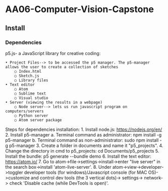 # AA06-Computer-Vision-Capstone

## Install

### Dependencies
p5.js- a JavaScript library for creative coding:

	• Project Files--> to be accessed the p5 manager. The p5-manager allows the user to create a collection of sketches
		○ Index.html
		○ Sketch.js
		○ Library files
	• Text editor
		○ Atom
		○ Sublime text
		○ Visual studio
	• Server (viewing the results in a webpage)
		○ Node server--> lets us run javascript program on computers/servers
		○ Python server
		○ Atom server package

Steps for dependencies installation:
	1. Install node.js: https://nodejs.org/en/
	2. Install p5-manager
		a. Terminal command as administrator: npm install -g p5-manager
		b. Terminal command as non-administrator: sudo npm install -g p5-manager
	3. Create a folder in documents and name it "p5_projects".
	4. Change the directory in cmd to p5_projects: cd Documents/p5_projects
	5. Install the bundle: p5 generate --bundle demo
	6. Install the text editor: https://atom.io/
	7. Go to atom->file->settings->install->enter "live server" in the search box->install 'atom-live-server'.
	8. Under atom->view->developer->toggler developer tools (for windows)/Javascript console (for MAC OS)->customize and control dev tools (the 3 vertical dots)-> settings-> network-> check 'Disable cache (while DevTools is open)'. 
